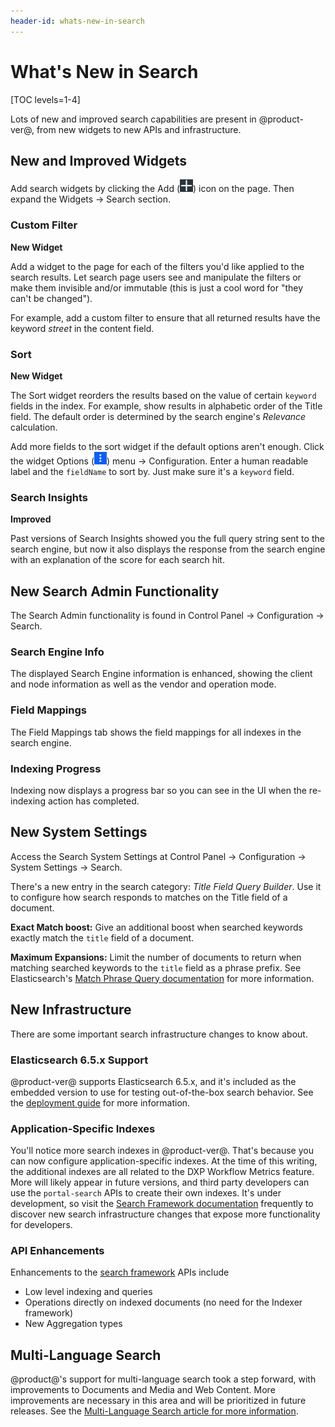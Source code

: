 ```yaml
---
header-id: whats-new-in-search
---
```


# What's New in Search

[TOC levels=1-4]

Lots of new and improved search capabilities are present in @product-ver@, from
new widgets to new APIs and infrastructure. 

## New and Improved Widgets

Add search widgets by clicking the Add
(![Add](../../../images/icon-add-widget.png)) icon on the page. Then expand
the Widgets &rarr; Search section.

### Custom Filter

**New Widget**

Add a widget to the page for each of the filters you'd like applied to the
search results. Let search page users see and manipulate the filters or make
them invisible and/or immutable (this is just a cool word for "they can't be
changed").

For example, add a custom filter to ensure that all returned results have the
keyword _street_ in the content field.

### Sort

**New Widget**

The Sort widget reorders the results based on the value of certain `keyword`
fields in the index. For example, show results in alphabetic order of the Title
field. The default order is determined by the search engine's _Relevance_
calculation.

Add more fields to the sort widget if the default options aren't enough. Click
the widget Options (![Options](../../../images/icon-app-options.png)) menu &rarr;
Configuration. Enter a human readable label and the `fieldName` to sort by. Just
make sure it's a `keyword` field.

### Search Insights

**Improved**

Past versions of Search Insights showed you the full query string sent to the
search engine, but now it also displays the response from the search engine with
an explanation of the score for each search hit.

## New Search Admin Functionality

The Search Admin functionality is found in Control Panel &rarr; Configuration
&rarr; Search.

<!-- COMMENTING: Will be added by FP-1d### DXP Only: Synonyms

Add a list of synonyms. At search time, the list is parsed to match results for
synonymous search keywords.
-->
### Search Engine Info

The displayed Search Engine information is enhanced, showing the client and node
information as well as the vendor and operation mode.

### Field Mappings

The Field Mappings tab shows the field mappings for all indexes in the search
engine. 

### Indexing Progress

Indexing now displays a progress bar so you can see in the UI when the
re-indexing action has completed.

## New System Settings

Access the Search System Settings at Control Panel &rarr; Configuration
&rarr; System Settings &rarr; Search.

There's a new entry in the search category: _Title Field Query Builder_. Use it
to configure how search responds to matches on the Title field of a document.

**Exact Match boost:** Give an additional boost when searched keywords exactly
match the `title` field of a document.

**Maximum Expansions:** Limit the number of documents to return when matching
searched keywords to the `title` field as a phrase prefix. See Elasticsearch's
[Match Phrase Query
documentation](https://www.elastic.co/guide/en/elasticsearch/reference/6.5/query-dsl-match-query-phrase.html)
for more information.

## New Infrastructure

There are some important search infrastructure changes to know about.

### Elasticsearch 6.5.x Support

@product-ver@ supports Elasticsearch 6.5.x, and it's included as the embedded
version to use for testing out-of-the-box search behavior. See the [deployment
guide](/docs/7-2/deploy/-/knowledge_base/d/elasticsearch) for more information.

### Application-Specific Indexes

You'll notice more search indexes in @product-ver@. That's because you can now
configure application-specific indexes. At the time of this writing, the
additional indexes are all related to the DXP Workflow Metrics feature. More
will likely appear in future versions, and third party developers can use the
`portal-search` APIs to create their own indexes. It's under development, so
visit the [Search Framework
documentation](/docs/7-2/frameworks/-/knowledge_base/f/search) 
frequently to discover new search
infrastructure changes that expose more functionality for developers.

### API Enhancements

Enhancements to the [search
framework](/docs/7-2/frameworks/-/knowledge_base/f/search) APIs include

- Low level indexing and queries
- Operations directly on indexed documents (no need for the Indexer framework)
- New Aggregation types

## Multi-Language Search

@product@'s support for multi-language search took a step forward, with
improvements to Documents and Media and Web Content. More improvements are
necessary in this area and will be prioritized in future releases. See the
[Multi-Language Search article for more
information](/docs/7-2/user/-/knowledge_base/u/searching-for-localized-content). 


